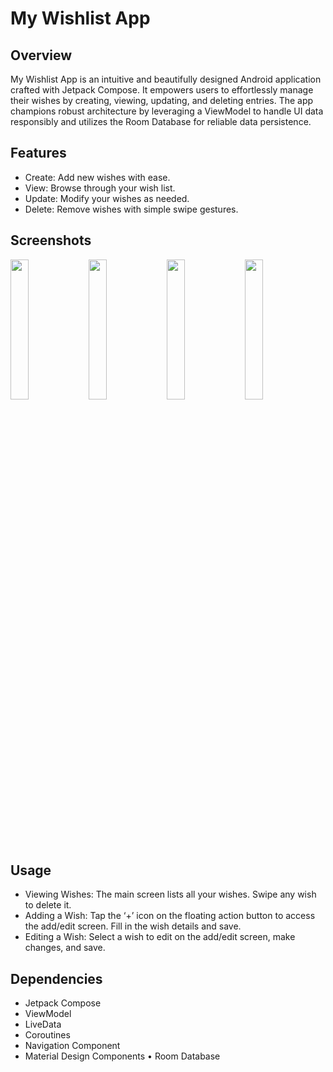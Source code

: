# My Wishlist App

## Overview
My Wishlist App is an intuitive and beautifully designed Android application crafted with Jetpack Compose. It empowers users to effortlessly manage their wishes by creating, viewing, updating, and deleting entries. The app champions robust architecture by leveraging a ViewModel to handle UI data responsibly and utilizes the Room Database for reliable data persistence.

## Features
-	Create: Add new wishes with ease.
-	View: Browse through your wish list.
-	Update: Modify your wishes as needed.
-	Delete: Remove wishes with simple swipe gestures.

## Screenshots

<p float="left">
 <img src="https://github.com/adityasinghkushwah17/WishList_App/assets/130901654/f450a154-776e-4c44-8612-0d2a95b39db5" width="24%" />
<img src="https://github.com/adityasinghkushwah17/WishList_App/assets/130901654/8aac37f9-b952-4a72-99d1-2f659651178c" width="24%" />
<img src="https://github.com/adityasinghkushwah17/WishList_App/assets/130901654/3333b035-4a9e-4eb9-97e9-b45b12525579" width="24%" />
<img src="https://github.com/adityasinghkushwah17/WishList_App/assets/130901654/c37871a2-9dd7-42d4-b44a-1c70f61042ff" width="24%" />
</p>


## Usage
-	Viewing Wishes: The main screen lists all your wishes. Swipe any wish to delete it.
-	Adding a Wish: Tap the ‘+’ icon on the floating action button to access the add/edit screen. Fill in the wish details and save.
-	Editing a Wish: Select a wish to edit on the add/edit screen, make changes, and save.

## Dependencies
-	Jetpack Compose
-	ViewModel
-	LiveData
-	Coroutines
-	Navigation Component
-	Material Design Components
•	Room Database


